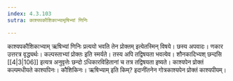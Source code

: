 ```yaml
---
index: 4.3.103
sutra: काश्यपकौशिकाभ्यामृषिभ्यां णिनिः

---
```

काश्यपकौशिकाभ्याम् ऋषिभ्यां णिनिः प्रत्ययो भवति तेन प्रोक्तम् इत्येतस्मिन् विषये। छस्य अपवादः। णकार उत्तरत्र वृद्ध्यर्थः। कल्पस्ताभ्यां प्रोक्तः इति स्मर्यते। तस्य अपि तद्विषयता भवत्येव। शौनकादिभ्यश् छन्दसि [[4|3|106]] इत्यत्र अनुवृत्तेः छन्दो ऽधिकारविहितानां च तत्र तद्विषयता इष्यते। काश्यपेन प्रोक्तं कल्पमधीयते काश्यपिनः। कौशिकिनः। ऋषिभ्याम् इति किम्? इदानींतनेन गोत्रकाश्यपेन प्रोक्तं काश्यपीयम्।